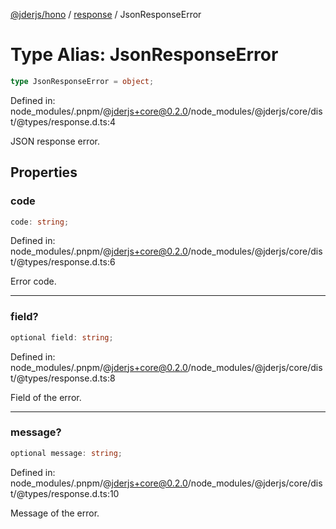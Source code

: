 [@jderjs/hono](../../README.md) / [response](../README.md) / JsonResponseError

# Type Alias: JsonResponseError

```ts
type JsonResponseError = object;
```

Defined in: node\_modules/.pnpm/@jderjs+core@0.2.0/node\_modules/@jderjs/core/dist/@types/response.d.ts:4

JSON response error.

## Properties

### code

```ts
code: string;
```

Defined in: node\_modules/.pnpm/@jderjs+core@0.2.0/node\_modules/@jderjs/core/dist/@types/response.d.ts:6

Error code.

***

### field?

```ts
optional field: string;
```

Defined in: node\_modules/.pnpm/@jderjs+core@0.2.0/node\_modules/@jderjs/core/dist/@types/response.d.ts:8

Field of the error.

***

### message?

```ts
optional message: string;
```

Defined in: node\_modules/.pnpm/@jderjs+core@0.2.0/node\_modules/@jderjs/core/dist/@types/response.d.ts:10

Message of the error.
